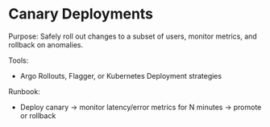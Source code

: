 # Canary Deployments

Purpose: Safely roll out changes to a subset of users, monitor metrics, and rollback on anomalies.

Tools:
- Argo Rollouts, Flagger, or Kubernetes Deployment strategies

Runbook:
- Deploy canary -> monitor latency/error metrics for N minutes -> promote or rollback
